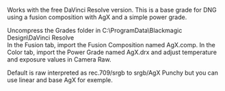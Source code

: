 Works with the free DaVinci Resolve version. This is a base grade for DNG using a fusion composition with AgX and a simple power grade.

Uncompress the Grades folder in C:\ProgramData\Blackmagic Design\DaVinci Resolve\
In the Fusion tab, import the Fusion Composition named AgX.comp.
In the Color tab, import the Power Grade named AgX.drx and adjust temperature and exposure values in Camera Raw.

Default is raw interpreted as rec.709/srgb to srgb/AgX Punchy but you can use linear and base AgX for exemple.

